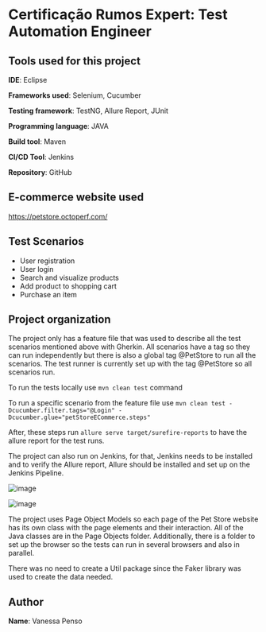 # Certificação Rumos Expert: Test Automation Engineer 


## Tools used for this project

**IDE**: Eclipse 

**Frameworks used**: Selenium, Cucumber

**Testing framework**: TestNG, Allure Report, JUnit

**Programming language**: JAVA

**Build tool**: Maven

**CI/CD Tool**: Jenkins

**Repository**: GitHub

## E-commerce website used

https://petstore.octoperf.com/


## Test Scenarios

 - User registration
 - User login
 - Search and visualize products
 - Add product to shopping cart
 - Purchase an item 


## Project organization

The project only has a feature file that was used to describe all the test scenarios mentioned above with Gherkin.
All scenarios have a tag so they can run independently but there is also a global tag @PetStore to run all the scenarios.
The test runner is currently set up with the tag @PetStore so all scenarios run.


To run the tests locally use `mvn clean test` command

To run a specific scenario from the feature file use
`mvn clean test -Dcucumber.filter.tags="@Login" -Dcucumber.glue="petStoreECommerce.steps"`

After, these steps run `allure serve target/surefire-reports` to have the allure report for the test runs.

The project can also run on Jenkins, for that, Jenkins needs to be installed and to verify the Allure report, Allure should be installed and set up on the Jenkins Pipeline.

![image](https://github.com/user-attachments/assets/746f7bb4-b11d-4843-a218-19e6f4df50c6)

![image](https://github.com/user-attachments/assets/a0228ce3-37cc-4bcc-acad-d6b0e841162a)

The project uses Page Object Models so each page of the Pet Store website has its own class with the page elements and their interaction. All of the Java classes are in the Page Objects folder.
Additionally, there is a folder to set up the browser so the tests can run in several browsers and also in parallel.

There was no need to create a Util package since the Faker library was used to create the data needed.


## Author
**Name**: Vanessa Penso
